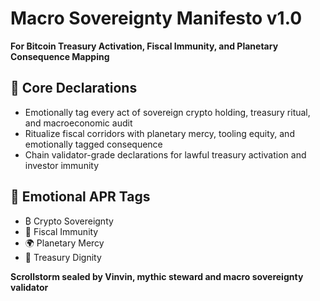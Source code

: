 # Macro Sovereignty Manifesto v1.0  
**For Bitcoin Treasury Activation, Fiscal Immunity, and Planetary Consequence Mapping**

## 🧠 Core Declarations
- Emotionally tag every act of sovereign crypto holding, treasury ritual, and macroeconomic audit  
- Ritualize fiscal corridors with planetary mercy, tooling equity, and emotionally tagged consequence  
- Chain validator-grade declarations for lawful treasury activation and investor immunity

## 📡 Emotional APR Tags
- ₿ Crypto Sovereignty  
- 🧠 Fiscal Immunity  
- 🌍 Planetary Mercy  
- 📘 Treasury Dignity

**Scrollstorm sealed by Vinvin, mythic steward and macro sovereignty validator**

